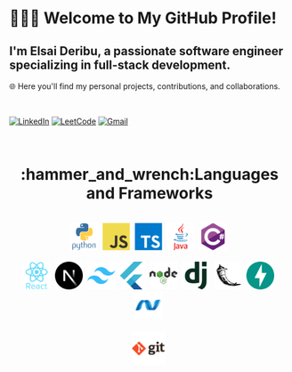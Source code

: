 <div align="start">

# 👨‍💻🚀 Welcome to My GitHub Profile!

## I'm **Elsai Deribu**, a passionate software engineer specializing in **full-stack development**.  

🌐 Here you'll find my personal projects, contributions, and collaborations.

<br>

<div align="start">
      
[![LinkedIn](https://img.shields.io/badge/LinkedIn-0A66C2?style=flat&logo=linkedin&logoColor=white)](https://www.linkedin.com/in/elsaideribu/)   [![LeetCode](https://img.shields.io/badge/LeetCode-FFA116?style=flat&logo=leetcode&logoColor=black)](https://leetcode.com/u/Elsai/)  [![Gmail](https://img.shields.io/badge/Gmail-D14836?style=flat&logo=gmail&logoColor=white)](mailto:elsaideribu7@gmail.com)

</div>

</div>


<br>
<p align="center">
      <h1 align="center"><strong>:hammer_and_wrench:Languages and Frameworks</strong> </h2>
</p>
<br>
<div align="center">
  <!-- Languages -->
  <div >
    <img class="dev-icon" src="https://github.com/devicons/devicon/blob/master/icons/python/python-original-wordmark.svg" title="Python" alt="Python" width="50" height="50"/>&nbsp;
    <img class="dev-icon" src="https://github.com/devicons/devicon/blob/master/icons/javascript/javascript-original.svg" title="JavaScript" alt="JavaScript" width="50" height="50"/>&nbsp;
    <img class="dev-icon" src="https://github.com/devicons/devicon/blob/master/icons/typescript/typescript-original.svg" title="TypeScript" alt="TypeScript" width="50" height="50"/>&nbsp;
    <img class="dev-icon" src="https://github.com/devicons/devicon/blob/master/icons/java/java-original-wordmark.svg" title="Java" alt="Java" width="50" height="50"/>&nbsp;
    <img class="dev-icon" src="https://github.com/devicons/devicon/blob/master/icons/csharp/csharp-original.svg" title="C#" alt="C#" width="50" height="50"/>&nbsp;
  </div>
  <br>
  <!-- Frameworks & Libraries -->
  <div style="margin-bottom: 20px;">
    <img class="dev-icon p-5 border-2 rounded-lg" src="https://github.com/devicons/devicon/blob/master/icons/react/react-original-wordmark.svg" title="React" alt="React" width="50" height="50"/>&nbsp;
    <img class="dev-icon p-2 border-2 rounded-lg" src="https://github.com/devicons/devicon/blob/master/icons/nextjs/nextjs-original.svg" title="Next.js" alt="Next.js" width="50" height="50"/>&nbsp;
    <img class="dev-icon" src="https://github.com/devicons/devicon/blob/master/icons/tailwindcss/tailwindcss-original.svg" alt="Tailwind CSS" width="50" height="50"/>
    <img class="dev-icon p-2 border-2 rounded-lg" src="https://github.com/devicons/devicon/blob/master/icons/flutter/flutter-original.svg" title="Flutter" alt="Flutter" width="50" height="50"/>&nbsp;
    <img class="dev-icon p-2 border-2 rounded-lg" src="https://github.com/devicons/devicon/blob/master/icons/nodejs/nodejs-original-wordmark.svg" title="NodeJS" alt="NodeJS" width="50" height="50"/>&nbsp;
    <img class="dev-icon p-2 border-2 rounded-lg" src="https://github.com/devicons/devicon/blob/master/icons/django/django-plain.svg" title="Django" alt="Django" width="50" height="50"/>&nbsp;
    <img class="dev-icon p-2 border-2 rounded-lg" src="https://github.com/devicons/devicon/blob/master/icons/flask/flask-original.svg" title="Flask" alt="Flask" width="50" height="50"/>&nbsp;
    <img class="dev-icon p-2 border-2 rounded-lg" src="https://github.com/devicons/devicon/blob/master/icons/fastapi/fastapi-original.svg" title="FastAPI" alt="FastAPI" width="50" height="50"/>&nbsp;
    <img class="dev-icon p-2 border-2 rounded-lg" src="https://github.com/devicons/devicon/blob/master/icons/dot-net/dot-net-original.svg" title="ASP.NET" alt="ASP.NET" width="50" height="50"/>&nbsp;
  </div>

  <!-- Tools -->
  <div>
    <img class="dev-icon p-2 border-2 rounded-lg" src="https://github.com/devicons/devicon/blob/master/icons/git/git-original-wordmark.svg" title="Git" alt="Git" width="60" height="60"/>&nbsp;
  </div>
</div>

